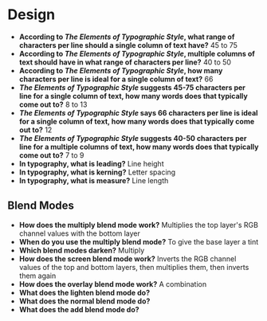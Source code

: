 # Design

- **According to *The Elements of Typographic Style*, what range of characters per line should a single column of text have?** 45 to 75
- **According to *The Elements of Typographic Style*, multiple columns of text should have in what range of characters per line?** 40 to 50
- **According to *The Elements of Typographic Style*, how many characters per line is ideal for a single column of text?** 66
- ***The Elements of Typographic Style* suggests 45-75 characters per line for a single column of text, how many words does that typically come out to?** 8 to 13
- ***The Elements of Typographic Style* says 66 characters per line is ideal for a single column of text, how many words does that typically come out to?** 12
- ***The Elements of Typographic Style* suggests 40-50 characters per line for a multiple columns of text, how many words does that typically come out to?** 7 to 9
- **In typography, what is leading?** Line height
- **In typography, what is kerning?** Letter spacing
- **In typography, what is measure?** Line length

## Blend Modes

- **How does the multiply blend mode work?** Multiplies the top layer's RGB channel values with the bottom layer
- **When do you use the multiply blend mode?** To give the base layer a tint
- **Which blend modes darken?** Multiply
- **How does the screen blend mode work?** Inverts the RGB channel values of the top and bottom layers, then multiplies them, then inverts them again
- **How does the overlay blend mode work?** A combination 
- **What does the lighten blend mode do?**
- **What does the normal blend mode do?**
- **What does the add blend mode do?**
